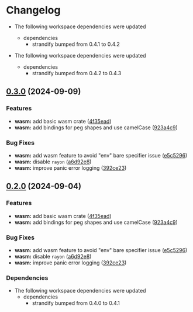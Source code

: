 # Changelog

* The following workspace dependencies were updated
  * dependencies
    * strandify bumped from 0.4.1 to 0.4.2

* The following workspace dependencies were updated
  * dependencies
    * strandify bumped from 0.4.2 to 0.4.3

## [0.3.0](https://github.com/loiccoyle/strandify/compare/strandify-wasm-v0.2.1...strandify-wasm-v0.3.0) (2024-09-09)


### Features

* **wasm:** add basic wasm crate ([4f35ead](https://github.com/loiccoyle/strandify/commit/4f35ead0064780f59fd88cc43b756a556d445450))
* **wasm:** add bindings for peg shapes and use camelCase ([923a4c9](https://github.com/loiccoyle/strandify/commit/923a4c97217101ad0f53fd894a62109b7e42deaf))


### Bug Fixes

* **wasm:** add wasm feature to avoid "env" bare specifier issue ([e5c5296](https://github.com/loiccoyle/strandify/commit/e5c529686cd40a74fa645e0e701397299c611715))
* **wasm:** disable `rayon` ([a6d92e8](https://github.com/loiccoyle/strandify/commit/a6d92e8e9768cb91c1cbe5e4691dd4ae685d912e))
* **wasm:** improve panic error logging ([392ce23](https://github.com/loiccoyle/strandify/commit/392ce2358982fedf7f45ac8e46288bfc8adcd56f))

## [0.2.0](https://github.com/loiccoyle/strandify/compare/strandify-wasm-v0.1.0...strandify-wasm-v0.2.0) (2024-09-04)


### Features

* **wasm:** add basic wasm crate ([4f35ead](https://github.com/loiccoyle/strandify/commit/4f35ead0064780f59fd88cc43b756a556d445450))
* **wasm:** add bindings for peg shapes and use camelCase ([923a4c9](https://github.com/loiccoyle/strandify/commit/923a4c97217101ad0f53fd894a62109b7e42deaf))


### Bug Fixes

* **wasm:** add wasm feature to avoid "env" bare specifier issue ([e5c5296](https://github.com/loiccoyle/strandify/commit/e5c529686cd40a74fa645e0e701397299c611715))
* **wasm:** disable `rayon` ([a6d92e8](https://github.com/loiccoyle/strandify/commit/a6d92e8e9768cb91c1cbe5e4691dd4ae685d912e))
* **wasm:** improve panic error logging ([392ce23](https://github.com/loiccoyle/strandify/commit/392ce2358982fedf7f45ac8e46288bfc8adcd56f))


### Dependencies

* The following workspace dependencies were updated
  * dependencies
    * strandify bumped from 0.4.0 to 0.4.1

